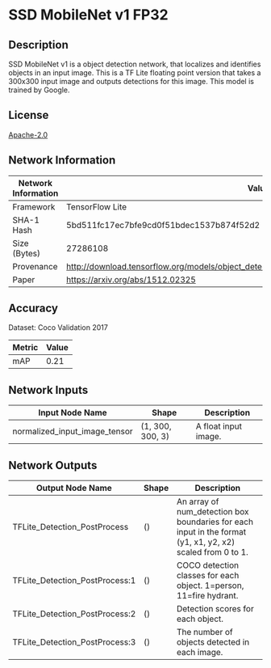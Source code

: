 # SSD MobileNet v1 FP32

## Description
SSD MobileNet v1 is a object detection network, that localizes and identifies objects in an input image. This is a TF Lite floating point version that takes a 300x300 input image and outputs detections for this image. This model is trained by Google.

## License
[Apache-2.0](https://spdx.org/licenses/Apache-2.0.html)

## Network Information
| Network Information |  Value         |
|---------------------|------------------|
|  Framework          | TensorFlow Lite |
|  SHA-1 Hash         | 5bd511fc17ec7bfe9cd0f51bdec1537b874f52d2 |
|  Size (Bytes)       | 27286108 |
|  Provenance         | http://download.tensorflow.org/models/object_detection/ssd_mobilenet_v1_coco_2018_01_28.tar.gz |
|  Paper              | https://arxiv.org/abs/1512.02325 |

## Accuracy
Dataset: Coco Validation 2017

| Metric | Value |
|--------|-------|
| mAP | 0.21 |

## Network Inputs
| Input Node Name |  Shape  | Description |
|-----------------|---------|-------------|
| normalized_input_image_tensor | (1, 300, 300, 3) | A float input image. |

## Network Outputs
| Output Node Name |  Shape  | Description |
|------------------|---------|-------------|
| TFLite_Detection_PostProcess | () | An array of num_detection box boundaries for each input in the format (y1, x1, y2, x2) scaled from 0 to 1. |
| TFLite_Detection_PostProcess:1 | () | COCO detection classes for each object. 1=person, 11=fire hydrant. |
| TFLite_Detection_PostProcess:2 | () | Detection scores for each object. |
| TFLite_Detection_PostProcess:3 | () | The number of objects detected in each image. |
